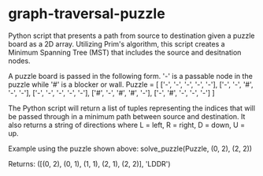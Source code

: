 # graph-traversal-puzzle
Python script that presents a path from source to destination given a puzzle board as a 2D array.
Utilizing Prim's algorithm, this script creates a Minimum Spanning Tree (MST) that includes the source and desitnation nodes.

A puzzle board is passed in the following form. '-' is a passable node in the puzzle while '#' is a blocker or wall.
Puzzle = [
 ['-', '-', '-', '-', '-'],
 ['-', '-', '#', '-', '-'],
 ['-', '-', '-', '-', '-'],
 ['#', '-', '#', '#', '-'],
 ['-', '#', '-', '-', '-']
]

The Python script will return a list of tuples representing the indices that will be passed through in a minimum path between source and destination.
It also returns a string of directions where L = left, R = right, D = down, U = up.

Example using the puzzle shown above:
solve_puzzle(Puzzle, (0, 2), (2, 2))

Returns:
([(0, 2), (0, 1), (1, 1), (2, 1), (2, 2)], 'LDDR')
